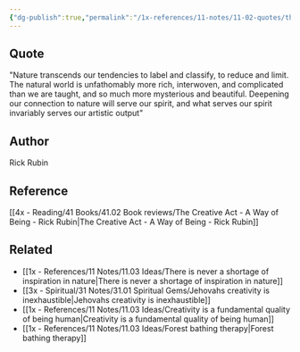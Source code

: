 ```yaml
---
{"dg-publish":true,"permalink":"/1x-references/11-notes/11-02-quotes/the-natural-world-is-unfathomably-more-rich-interwoven-and-complicated-than-we-are-taught-rick-rubin/","title":"The natural world is unfathomably more rich interwoven and complicated than we are taught - Rick Rubin","noteIcon":""}
---
```



## Quote
"Nature transcends our tendencies to label and classify, to reduce and limit. The natural world is unfathomably more rich, interwoven, and complicated than we are taught, and so much more mysterious and beautiful. Deepening our connection to nature will serve our spirit, and what serves our spirit invariably serves our artistic output"

## Author
Rick Rubin

## Reference
[[4x - Reading/41 Books/41.02 Book reviews/The Creative Act - A Way of Being - Rick Rubin\|The Creative Act - A Way of Being - Rick Rubin]]

## Related
- [[1x - References/11 Notes/11.03 Ideas/There is never a shortage of inspiration in nature\|There is never a shortage of inspiration in nature]]
- [[3x - Spiritual/31 Notes/31.01 Spiritual Gems/Jehovahs creativity is inexhaustible\|Jehovahs creativity is inexhaustible]]
- [[1x - References/11 Notes/11.03 Ideas/Creativity is a fundamental quality of being human\|Creativity is a fundamental quality of being human]]
- [[1x - References/11 Notes/11.03 Ideas/Forest bathing therapy\|Forest bathing therapy]]
